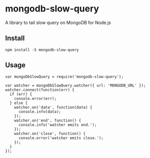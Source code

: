 # mongodb-slow-query
A library to tail slow query on MongoDB for Node.js

## Install

```
npm install -S mongodb-slow-query
```

## Usage

```
var mongoDbSlowQuery = require('mongodb-slow-query');

var watcher = mongoDbSlowQuery.watcher({ url: 'MONGODB_URL' });
watcher.connect(function(err) {
  if (err) {
    console.error(err);
  } else {
    watcher.on('data', function(data) {
      console.info(data);
    });
    watcher.on('end', function() {
      console.info('watcher emits end.');
    });
    watcher.on('close', function() {
      console.error('watcher emits close.');
    });
  }
});
```

